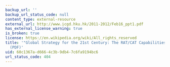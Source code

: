 ```yaml
---
backup_url: ''
backup_url_status_code: null
content_type: external-resource
external_url: http://www.icgd.hku.hk/2011-2012/Feb16_ppt1.pdf
has_external_license_warning: true
is_broken: true
license: https://en.wikipedia.org/wiki/All_rights_reserved
title: '"Global Strategy for the 21st Century: The RAT/CAT Capabilities Perspective."
  (PDF)'
uid: 60c1367a-d666-4c3b-9db4-7c6fa9194bc6
url_status_code: 404
---
```

